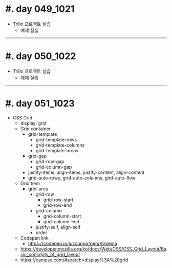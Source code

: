 #. day 049_1021
===============
* Trillo 프로젝트 실습
    * 예제 실습

------------------------------------------
#. day 050_1022
===============
* Trillo 프로젝트 실습
    * 예제 실습

------------------------------------------
#. day 051_1023
===============
* CSS Grid
    * display: grid
    * Grid container
        * grid-template
            * grid-template-rows
            * grid-template-columns
            * grid-template-areas
        * grid-gap
            * grid-row-gap
            * grid-column-gap
        * justify-items, align-items, justify-content, align-content
        * grid-auto-rows, grid-auto-columns, gird-auto-flow
    * Grid tiem
        * grid-area
            * grid-row
                * grid-row-start
                * grid-row-end
            * grid-column
                * grid-column-start
                * grid-column-end
            * justify-self, align-self
            * order
    * Codepen link
        * https://codepen.io/juzcuppq/pen/KGxema
    * https://developer.mozilla.org/ko/docs/Web/CSS/CSS_Grid_Layout/Basic_concepts_of_grid_layout
    * https://caniuse.com/#search=display%3A%20grid

